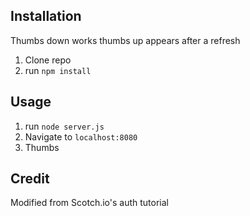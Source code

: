 ## Installation

Thumbs down works thumbs up appears after a refresh 

1. Clone repo
2. run `npm install`

## Usage

1. run `node server.js`
2. Navigate to `localhost:8080`
3. Thumbs 

## Credit

Modified from Scotch.io's auth tutorial
